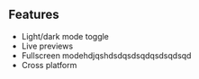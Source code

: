 
## Features

- Light/dark mode toggle
- Live previews
- Fullscreen modehdjqshdsdqsdsqdqsdsqdsqd
- Cross platform

